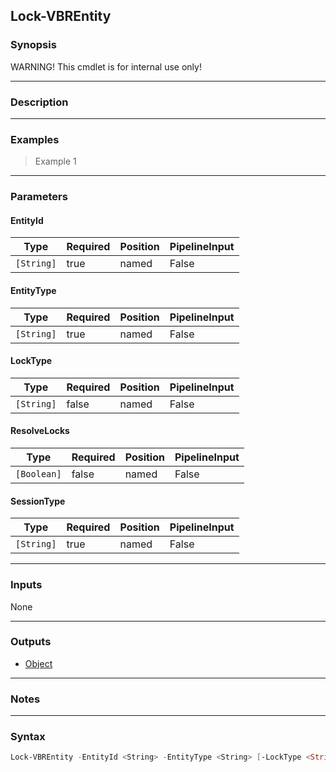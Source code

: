 Lock-VBREntity
--------------

### Synopsis
WARNING! This cmdlet is for internal use only!

---

### Description

---

### Examples
> Example 1

---

### Parameters
#### **EntityId**

|Type      |Required|Position|PipelineInput|
|----------|--------|--------|-------------|
|`[String]`|true    |named   |False        |

#### **EntityType**

|Type      |Required|Position|PipelineInput|
|----------|--------|--------|-------------|
|`[String]`|true    |named   |False        |

#### **LockType**

|Type      |Required|Position|PipelineInput|
|----------|--------|--------|-------------|
|`[String]`|false   |named   |False        |

#### **ResolveLocks**

|Type       |Required|Position|PipelineInput|
|-----------|--------|--------|-------------|
|`[Boolean]`|false   |named   |False        |

#### **SessionType**

|Type      |Required|Position|PipelineInput|
|----------|--------|--------|-------------|
|`[String]`|true    |named   |False        |

---

### Inputs
None

---

### Outputs
* [Object](https://learn.microsoft.com/en-us/dotnet/api/System.Object)

---

### Notes

---

### Syntax
```PowerShell
Lock-VBREntity -EntityId <String> -EntityType <String> [-LockType <String>] [-ResolveLocks <Boolean>] -SessionType <String> [<CommonParameters>]
```
